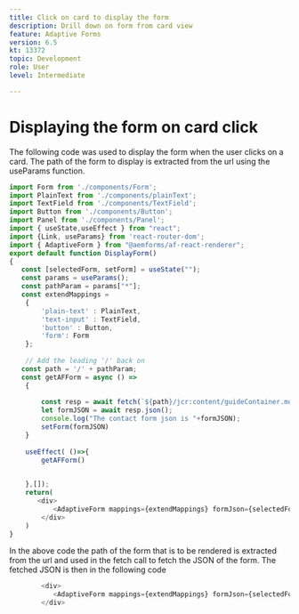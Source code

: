 ```yaml
---
title: Click on card to display the form
description: Drill down on form from card view
feature: Adaptive Forms
version: 6.5
kt: 13372
topic: Development
role: User
level: Intermediate

---
```

# Displaying the form on card click

The following code was used to display the form when the user clicks on a card. The path of the form to display is extracted from the url using the useParams function.

``` javascript
import Form from './components/Form';
import PlainText from './components/plainText';
import TextField from './components/TextField';
import Button from './components/Button';
import Panel from './components/Panel';
import { useState,useEffect } from "react";
import {Link, useParams} from 'react-router-dom';
import { AdaptiveForm } from "@aemforms/af-react-renderer";
export default function DisplayForm()
{
   const [selectedForm, setForm] = useState("");
   const params = useParams();
   const pathParam = params["*"];
   const extendMappings =
    {
        'plain-text' : PlainText,
        'text-input' : TextField,
        'button' : Button,
        'form': Form
    };
    
    // Add the leading '/' back on 
   const path = '/' + pathParam;
   const getAFForm = async () =>
    {
           
        const resp = await fetch(`${path}/jcr:content/guideContainer.model.json`);
        let formJSON = await resp.json();
        console.log("The contact form json is "+formJSON);
        setForm(formJSON)
    }
    
    useEffect( ()=>{
        getAFForm()
        

    },[]);
    return(
       <div>
           <AdaptiveForm mappings={extendMappings} formJson={selectedForm}/>
        </div>
    )
}

```

In the above code the path of the form that is to be rendered is extracted from the url and used in the fetch call to fetch the JSON of the form. The fetched JSON is then in the following code

```javascript
        <div>
           <AdaptiveForm mappings={extendMappings} formJson={selectedForm}/>
        </div>
```
